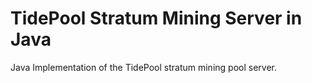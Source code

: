 TidePool Stratum Mining Server in Java
============

Java Implementation of the TidePool stratum mining pool server.
